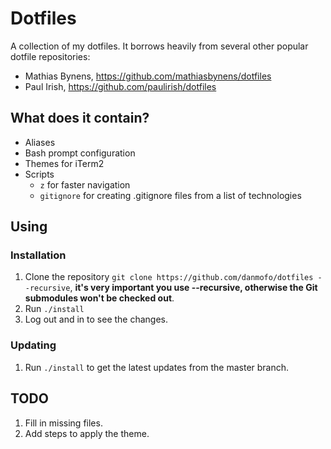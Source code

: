 # Dotfiles

A collection of my dotfiles. It borrows heavily from several other popular dotfile repositories:
- Mathias Bynens, https://github.com/mathiasbynens/dotfiles
- Paul Irish, https://github.com/paulirish/dotfiles

## What does it contain?

- Aliases
- Bash prompt configuration
- Themes for iTerm2
- Scripts
  - `z` for faster navigation
  - `gitignore` for creating .gitignore files from a list of technologies

## Using

### Installation

1. Clone the repository `git clone https://github.com/danmofo/dotfiles --recursive`, **it's very important you use --recursive, otherwise the Git submodules won't be checked out**.
2. Run `./install`
3. Log out and in to see the changes.

### Updating

1. Run `./install` to get the latest updates from the master branch.

## TODO

1. Fill in missing files.
2. Add steps to apply the theme.
